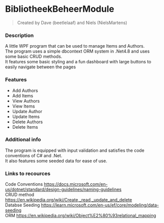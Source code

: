 # BibliotheekBeheerModule

> Created by Dave (beetlelaaf) and Niels (NielsMartens)

### Description
A little WPF program that can be used to manage Items and Authors. <br/>
The program uses a simple dbcontext ORM system in .Net4.8 and uses some basic CRUD methods.<br/>
It features some basic styling and a fun dashboard with large buttons to easily navigate between the pages<br/>

### Features 
+ Add Authors
+ Add Items
+ View Authors
+ View Items
+ Update Author
+ Update Items
+ Delete Authors
+ Delete Items

### Additional info
The program is equipped with input validation and satisfies the code conventions of C# and .Net.<br/>
It also features some seeded data for ease of use.<br/>

### Links to recources
Code Conventions https://docs.microsoft.com/en-us/dotnet/standard/design-guidelines/naming-guidelines <br/>
CRUD method https://en.wikipedia.org/wiki/Create,_read,_update_and_delete <br/>
Databse Seeding https://learn.microsoft.com/en-us/ef/core/modeling/data-seeding <br/>
ORM https://en.wikipedia.org/wiki/Object%E2%80%93relational_mapping <br/>
